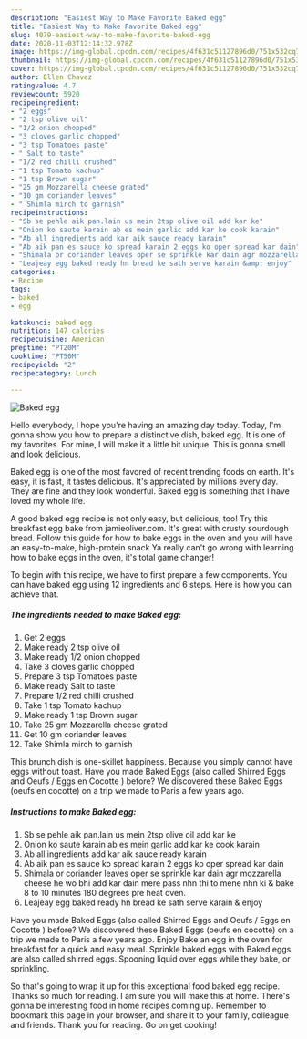 ```yaml
---
description: "Easiest Way to Make Favorite Baked egg"
title: "Easiest Way to Make Favorite Baked egg"
slug: 4079-easiest-way-to-make-favorite-baked-egg
date: 2020-11-03T12:14:32.978Z
image: https://img-global.cpcdn.com/recipes/4f631c51127896d0/751x532cq70/baked-egg-recipe-main-photo.jpg
thumbnail: https://img-global.cpcdn.com/recipes/4f631c51127896d0/751x532cq70/baked-egg-recipe-main-photo.jpg
cover: https://img-global.cpcdn.com/recipes/4f631c51127896d0/751x532cq70/baked-egg-recipe-main-photo.jpg
author: Ellen Chavez
ratingvalue: 4.7
reviewcount: 5920
recipeingredient:
- "2 eggs"
- "2 tsp olive oil"
- "1/2 onion chopped"
- "3 cloves garlic chopped"
- "3 tsp Tomatoes paste"
- " Salt to taste"
- "1/2 red chilli crushed"
- "1 tsp Tomato kachup"
- "1 tsp Brown sugar"
- "25 gm Mozzarella cheese grated"
- "10 gm coriander leaves"
- " Shimla mirch to garnish"
recipeinstructions:
- "Sb se pehle aik pan.lain us mein 2tsp olive oil add kar ke"
- "Onion ko saute karain ab es mein garlic add kar ke cook karain"
- "Ab all ingredients add kar aik sauce ready karain"
- "Ab aik pan es sauce ko spread karain 2 eggs ko oper spread kar dain"
- "Shimala or coriander leaves oper se sprinkle kar dain agr mozzarella cheese he wo bhi add kar dain mere pass nhn thi to mene nhn ki &amp; bake 8 to 10 minutes 180 degrees pre heat oven."
- "Leajeay egg baked ready hn bread ke sath serve karain &amp; enjoy"
categories:
- Recipe
tags:
- baked
- egg

katakunci: baked egg 
nutrition: 147 calories
recipecuisine: American
preptime: "PT20M"
cooktime: "PT50M"
recipeyield: "2"
recipecategory: Lunch

---
```



![Baked egg](https://img-global.cpcdn.com/recipes/4f631c51127896d0/751x532cq70/baked-egg-recipe-main-photo.jpg)

Hello everybody, I hope you're having an amazing day today. Today, I'm gonna show you how to prepare a distinctive dish, baked egg. It is one of my favorites. For mine, I will make it a little bit unique. This is gonna smell and look delicious.

Baked egg is one of the most favored of recent trending foods on earth. It's easy, it is fast, it tastes delicious. It's appreciated by millions every day. They are fine and they look wonderful. Baked egg is something that I have loved my whole life.

A good baked egg recipe is not only easy, but delicious, too! Try this breakfast egg bake from jamieoliver.com. It&#39;s great with crusty sourdough bread. Follow this guide for how to bake eggs in the oven and you will have an easy-to-make, high-protein snack Ya really can&#39;t go wrong with learning how to bake eggs in the oven, it&#39;s total game changer!


To begin with this recipe, we have to first prepare a few components. You can have baked egg using 12 ingredients and 6 steps. Here is how you can achieve that.

<!--inarticleads1-->

##### The ingredients needed to make Baked egg:

1. Get 2 eggs
1. Make ready 2 tsp olive oil
1. Make ready 1/2 onion chopped
1. Take 3 cloves garlic chopped
1. Prepare 3 tsp Tomatoes paste
1. Make ready  Salt to taste
1. Prepare 1/2 red chilli crushed
1. Take 1 tsp Tomato kachup
1. Make ready 1 tsp Brown sugar
1. Take 25 gm Mozzarella cheese grated
1. Get 10 gm coriander leaves
1. Take  Shimla mirch to garnish


This brunch dish is one-skillet happiness. Because you simply cannot have eggs without toast. Have you made Baked Eggs (also called Shirred Eggs and Oeufs / Eggs en Cocotte ) before? We discovered these Baked Eggs (oeufs en cocotte) on a trip we made to Paris a few years ago. 

<!--inarticleads2-->

##### Instructions to make Baked egg:

1. Sb se pehle aik pan.lain us mein 2tsp olive oil add kar ke
1. Onion ko saute karain ab es mein garlic add kar ke cook karain
1. Ab all ingredients add kar aik sauce ready karain
1. Ab aik pan es sauce ko spread karain 2 eggs ko oper spread kar dain
1. Shimala or coriander leaves oper se sprinkle kar dain agr mozzarella cheese he wo bhi add kar dain mere pass nhn thi to mene nhn ki &amp; bake 8 to 10 minutes 180 degrees pre heat oven.
1. Leajeay egg baked ready hn bread ke sath serve karain &amp; enjoy


Have you made Baked Eggs (also called Shirred Eggs and Oeufs / Eggs en Cocotte ) before? We discovered these Baked Eggs (oeufs en cocotte) on a trip we made to Paris a few years ago. Enjoy Bake an egg in the oven for breakfast for a quick and easy meal. Sprinkle baked eggs with Baked eggs are also called shirred eggs. Spooning liquid over eggs while they bake, or sprinkling. 

So that's going to wrap it up for this exceptional food baked egg recipe. Thanks so much for reading. I am sure you will make this at home. There's gonna be interesting food in home recipes coming up. Remember to bookmark this page in your browser, and share it to your family, colleague and friends. Thank you for reading. Go on get cooking!
